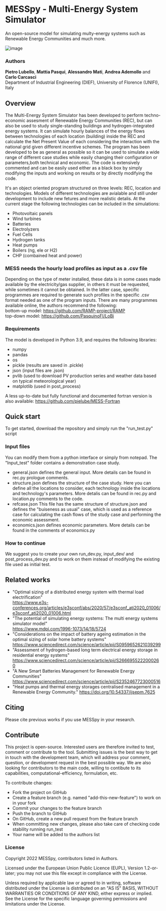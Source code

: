 # MESSpy - Multi-Energy System Simulator
An open-source model for simulating multy-energy systems such as Renewable Energy Communities and much more.

![image](https://user-images.githubusercontent.com/83342584/177154238-c0e6b9fa-69b4-40c8-9b45-9d16919e079b.png)

### Authors
**Pietro Lubello**, **Mattia Pasqui**, **Alessandro Mati**, **Andrea Ademollo** and **Carlo Carcasci**\
Department of Industrial Engineering (DIEF), University of Florence (UNIFI), Italy

## Overview
The Multi-Energy System Simulator has been developed to perform techno-economic assesment of Renewable Energy Communities (REC), but can also be used to study single-standing buildings and hydrogen-integrated energy systems.
It can simulate hourly balances of the energy flows between technologies of each location (building) inside the REC and calculate the Net Present Value of each considering the interaction with the national grid given different incentive schemes. The program has been developed to be as general as possible so it can be used to simulate a wide range of different case studies while easily changing their configuration or parameters,both technical and economic.
The code is extensively commented and can be easily used either as a black box by simply modifying the inputs and working on results or by directly modifying the code.

It's an object oriented program structured on three levels: REC, location and technologies.
Models of different technologies are avialable and still under development to include new fetures and more realistic detalis. At the current stage the following technologies can be included in the simulations:
- Photovoltaic panels
- Wind turbines
- Batteries
- Electrolyzers
- Fuel Cells
- Hydrogen tanks
- Heat pumps
- Boilers (ng, ele or H2)
- CHP (combained heat and power)

### MESS needs the hourly load profiles as input as a .csv file
Depending on the type of meter installed, these data is in some cases made available by the electricity/gas supplier, in others it must be requested, while sometimes it cannot be obtained. In the latter case, specific programmes are required to generate such profiles in the specific .csv format needed as one of the program inputs. There are many programmes available online, the authors recommend the following:\
bottom-up model: https://github.com/RAMP-project/RAMP \
top-down model: https://github.com/PasquinoFI/LoBi

### Requirements
The model is developed in Python 3.9, and requires the following libraries:
- numpy
- pandas
- os
- pickle (results are saved in .pickle)
- json (input files are .json)
- pvlib (used to download PV production series and weather data based on typical meteorological year)
- matplotlib (used in post_process)

A less up-to-date but fully functional and documented fortran version is also available:
https://github.com/pielube/MESS-Fortran

## Quick start
To get started, download the repository and simply run the "run_test.py" script

### Input files
You can modify them from a python interface or simply from notepad. The "Input_test" folder contains a demonstration case study. 
- general.json defines the general input. More details can be found in rec.py prologue comments.
- structure.json defines the structure of the case study. Here you can define all the locations to consider, each technology inside the locations and technology's parameters. More detalis can be found in rec.py and location.py comments to the code.
- refcase.json This file has the same structure of structure.json and defines the "buiseness as usual" case, which is used as a reference case for calculating the cash flows of the study case and performing the economic assessment.
- economics.json defines economic parameters. More details can be found in the comments of economics.py

### How to continue
We suggest you to create your own run_dev.py, input_dev/ and post_process_dev.py and to work on them instead of modifying the existing file used as initial test. 

## Related works
- "Optimal sizing of a distributed energy system with thermal load electrification"\
https://www.e3s-conferences.org/articles/e3sconf/abs/2020/57/e3sconf_ati2020_01006/e3sconf_ati2020_01006.html
- "The potential of simulating energy systems: The multi energy systems simulator model"\
https://www.mdpi.com/1996-1073/14/18/5724
- "Considerations on the impact of battery ageing estimation in the optimal sizing of solar home battery systems" https://www.sciencedirect.com/science/article/pii/S0959652621039299
- "Assessment of hydrogen-based long term electrical energy storage in residential energy systems"
https://www.sciencedirect.com/science/article/pii/S2666955222000260
- "A New Smart Batteries Management for Renewable Energy Communities"                                                   
https://www.sciencedirect.com/science/article/pii/S2352467723000516
- "Heat pumps and thermal energy storages centralised management in a Renewable Energy Community."
https://doi.org/10.54337/ijsepm.7625

## Citing
Please cite previous works if you use MESSpy in your research.

## Contribute
This project is open-source. Interested users are therefore invited to test, comment or contribute to the tool. Submitting issues is the best way to get in touch with the development team, which will address your comment, question, or development request in the best possible way. We are also looking for contributors to the main code, willing to contibute to its capabilities, computational-efficiency, formulation, etc.

To contribute changes:

- Fork the project on GitHub
- Create a feature branch (e.g. named "add-this-new-feature") to work on in your fork
- Commit your changes to the feature branch
- Push the branch to GitHub
- On GitHub, create a new pull request from the feature branch
- When committing new changes, please also take care of checking code stability running run_test 
- Your name will be added to the authors list

### License
Copyright 2022 MESSpy, contributors listed in Authors.

Licensed under the European Union Public Licence (EUPL), Version 1.2-or-later; you may not use this file except in compliance with the License.

Unless required by applicable law or agreed to in writing, software distributed under the License is distributed on an "AS IS" BASIS, WITHOUT WARRANTIES OR CONDITIONS OF ANY KIND, either express or implied. See the License for the specific language governing permissions and limitations under the License.

